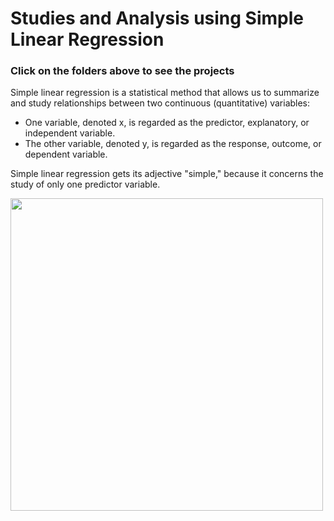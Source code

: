 # Studies and Analysis using Simple Linear Regression

### Click on the folders above to see the projects

Simple linear regression is a statistical method that allows us to summarize and study relationships between two continuous (quantitative) variables:

- One variable, denoted x, is regarded as the predictor, explanatory, or independent variable.
- The other variable, denoted y, is regarded as the response, outcome, or dependent variable.

Simple linear regression gets its adjective "simple," because it concerns the study of only one predictor variable. 

<img src=https://cdn-images-1.medium.com/max/1200/1*LEmBCYAttxS6uI6rEyPLMQ.png width=500>
